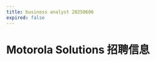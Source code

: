 ```yaml
---
title: business analyst 20250606
expired: false
---
```


# Motorola Solutions 招聘信息

<JobPostingTable job-posting-json-path="motorola-solutions/data/business-analyst-20250606" />